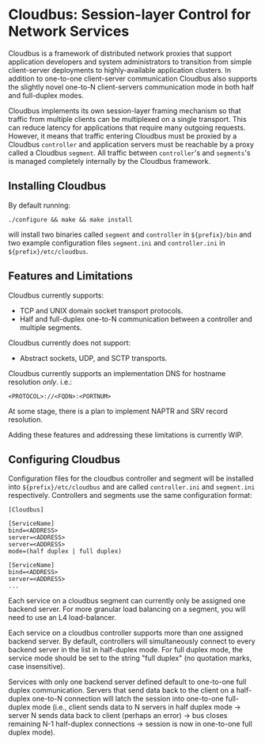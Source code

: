 # Cloudbus: Session-layer Control for Network Services
Cloudbus is a framework of distributed network proxies that support application developers and system administrators to 
transition from simple client-server deployments to highly-available application clusters. In addition to one-to-one client-server communication 
Cloudbus also supports the slightly novel one-to-N client-servers communication mode in both half and full-duplex modes. 

Cloudbus implements its own session-layer framing mechanism so that traffic from multiple clients can be multiplexed on a single transport. This can 
reduce latency for applications that require many outgoing requests. However, it means that traffic entering Cloudbus must be proxied 
by a Cloudbus `controller` and application servers must be reachable by a proxy called a Cloudbus `segment`. All traffic between `controller`'s and 
`segments`'s is managed completely internally by the Cloudbus framework.

## Installing Cloudbus
By default running:
```
./configure && make && make install
```
will install two binaries called `segment` and `controller` in `${prefix}/bin` and two example configuration files 
`segment.ini` and `controller.ini` in `${prefix}/etc/cloudbus`.

## Features and Limitations
Cloudbus currently supports:

- TCP and UNIX domain socket transport protocols.
- Half and full-duplex one-to-N communication between a controller and multiple segments.

Cloudbus currently does not support:
- Abstract sockets, UDP, and SCTP transports.

Cloudbus currently supports an implementation DNS for hostname resolution *only*.
i.e.:
```
<PROTOCOL>://<FQDN>:<PORTNUM>
```
At some stage, there is a plan to implement NAPTR and SRV record resolution.

Adding these features and addressing these limitations is currently WIP.

## Configuring Cloudbus

Configuration files for the cloudbus controller and segment will be installed into `${prefix}/etc/cloudbus` and are called `controller.ini` and `segment.ini` respectively.
Controllers and segments use the same configuration format:
```
[Cloudbus]

[ServiceName]
bind=<ADDRESS>
server=<ADDRESS>
server=<ADDRESS>
mode=(half duplex | full duplex)

[ServiceName]
bind=<ADDRESS>
server=<ADDRESS>
...

```

Each service on a cloudbus segment can currently only be assigned one backend server. For more granular load balancing on a segment, you will need to use an L4 load-balancer.

Each service on a cloudbus controller supports more than one assigned backend server. By default, controllers will simultaneously connect to every backend server in the list in half-duplex mode.
For full duplex mode, the service mode should be set to the string "full duplex" (no quotation marks, case insensitive).

Services with only one backend server defined default to one-to-one full duplex communication. Servers that send data back to the client on a half-duplex one-to-N connection will latch the session 
into one-to-one full-duplex mode (i.e., client sends data to N servers in half duplex mode -> server N sends data back to client (perhaps an error) -> bus closes remaining N-1 half-duplex connections -> session 
is now in one-to-one full duplex mode).
